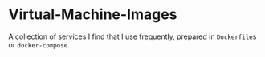 # Virtual-Machine-Images
A collection of services I find that I use frequently, prepared in `Dockerfile`s or `docker-compose`.
